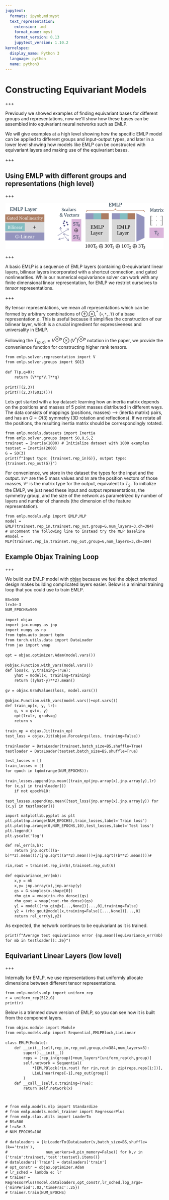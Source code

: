 ```yaml
---
jupytext:
  formats: ipynb,md:myst
  text_representation:
    extension: .md
    format_name: myst
    format_version: 0.13
    jupytext_version: 1.10.2
kernelspec:
  display_name: Python 3
  language: python
  name: python3
---
```


# Constructing Equivariant Models

+++

Previously we showed examples of finding equivariant bases for different groups and representations, now we'll show how these bases can be assembled into equivariant neural networks such as EMLP. 

We will give examples at a high level showing how the specific EMLP model can be applied to different groups and input-output types, and later in a lower level showing how models like EMLP can be constructed with equivariant layers and making use of the equivariant bases.

+++

## Using EMLP with different groups and representations (high level)

+++

![ex 2.13](imgs/EMLP_fig.png)

+++

A basic EMLP is a sequence of EMLP layers (containing G-equivariant linear layers, bilinear layers incorporated with a shortcut connection, and gated nonlinearities. While our numerical equivariance solver can work with any finite dimensional linear representation, for EMLP we restrict ourselves to _tensor_ representations.

+++

By tensor representations, we mean all representations which can be formed by arbitrary combinations of $\oplus$,$\otimes$,$^*$ (`+`,`*`,`.T`) of a base representation $\rho$. This is useful because it simplifies the construction of our bilinear layer, which is a crucial ingredient for expressiveness and universality in EMLP.

Following the $T_{(p,q)}=V^{\otimes p}\otimes (V^*)^{\otimes p}$ notation in the paper, we provide the convenience function for constructing higher rank tensors.

```{code-cell} ipython3
from emlp.solver.representation import V
from emlp.solver.groups import SO13

def T(p,q=0):
    return (V**p*V.T**q)

print(T(2,3))
print(T(2,3)(SO13()))
```

Lets get started with a toy dataset: learning how an inertia matrix depends on the positions and masses of 5 point masses distributed in different ways. The data consists of mappings (positions, masses) --> (inertia matrix) pairs, and has an $G=O(3)$ symmetry (3D rotation and reflections). If we rotate all the positions, the resulting inertia matrix should be correspondingly rotated.

```{code-cell} ipython3
from emlp.models.datasets import Inertia
from emlp.solver.groups import SO,O,S,Z
trainset = Inertia(1000) # Initialize dataset with 1000 examples
testset = Inertia(2000)
G = SO(3)
print(f"Input type: {trainset.rep_in(G)}, output type: {trainset.rep_out(G)}")
```

For convenience, we store in the dataset the types for the input and the output. `5V⁰` are the $5$ mass values and `5V` are the position vectors of those masses, `V²` is the matrix type for the output, equivalent to $T_2$. To initialize the EMLP, we just need these input and output representations, the symmetry group, and the size of the network as parametrized by number of layers and number of channels (the dimension of the feature representation).

```{code-cell} ipython3
from emlp.models.mlp import EMLP,MLP
model = EMLP(trainset.rep_in,trainset.rep_out,group=G,num_layers=3,ch=384)
# uncomment the following line to instead try the MLP baseline
#model = MLP(trainset.rep_in,trainset.rep_out,group=G,num_layers=3,ch=384)
```

## Example Objax Training Loop

+++

We build our EMLP model with [objax](https://objax.readthedocs.io/en/latest/) because we feel the object oriented design makes building complicated layers easier. Below is a minimal training loop that you could use to train EMLP.

```{code-cell} ipython3
BS=500
lr=3e-3
NUM_EPOCHS=500

import objax
import jax.numpy as jnp
import numpy as np
from tqdm.auto import tqdm
from torch.utils.data import DataLoader
from jax import vmap

opt = objax.optimizer.Adam(model.vars())

@objax.Function.with_vars(model.vars())
def loss(x, y,training=True):
    yhat = model(x, training=training)
    return ((yhat-y)**2).mean()

gv = objax.GradValues(loss, model.vars())

@objax.Function.with_vars(model.vars()+opt.vars())
def train_op(x, y, lr):
    g, v = gv(x, y)
    opt(lr=lr, grads=g)
    return v

train_op = objax.Jit(train_op)
test_loss = objax.Jit(objax.ForceArgs(loss, training=False))

trainloader = DataLoader(trainset,batch_size=BS,shuffle=True)
testloader = DataLoader(testset,batch_size=BS,shuffle=True)
```

```{code-cell} ipython3
test_losses = []
train_losses = []
for epoch in tqdm(range(NUM_EPOCHS)):
    train_losses.append(np.mean([train_op(jnp.array(x),jnp.array(y),lr) for (x,y) in trainloader]))
    if not epoch%10:
        test_losses.append(np.mean([test_loss(jnp.array(x),jnp.array(y)) for (x,y) in testloader]))
```

```{code-cell} ipython3
import matplotlib.pyplot as plt
plt.plot(np.arange(NUM_EPOCHS),train_losses,label='Train loss')
plt.plot(np.arange(0,NUM_EPOCHS,10),test_losses,label='Test loss')
plt.legend()
plt.yscale('log')
```

```{code-cell} ipython3
def rel_err(a,b):
    return jnp.sqrt(((a-b)**2).mean())/(jnp.sqrt((a**2).mean())+jnp.sqrt((b**2).mean()))#

rin,rout = trainset.rep_in(G),trainset.rep_out(G)

def equivariance_err(mb):
    x,y = mb
    x,y= jnp.array(x),jnp.array(y)
    gs = G.samples(x.shape[0])
    rho_gin = vmap(rin.rho_dense)(gs)
    rho_gout = vmap(rout.rho_dense)(gs)
    y1 = model((rho_gin@x[...,None])[...,0],training=False)
    y2 = (rho_gout@model(x,training=False)[...,None])[...,0]
    return rel_err(y1,y2)
```

As expected, the network continues to be equivariant as it is trained.

```{code-cell} ipython3
print(f"Average test equivariance error {np.mean([equivariance_err(mb) for mb in testloader]):.2e}")
```

## Equivariant Linear Layers (low level) 

+++

Internally for EMLP, we use representations that uniformly allocate dimensions between different tensor representations.

```{code-cell} ipython3
from emlp.models.mlp import uniform_rep
r = uniform_rep(512,G)
print(r)
```

Below is a trimmed down version of EMLP, so you can see how it is built from the component layers.

```{code-cell} ipython3
from objax.module import Module
from emlp.models.mlp import Sequential,EMLPBlock,LieLinear

class EMLP(Module):
    def __init__(self,rep_in,rep_out,group,ch=384,num_layers=3):
        super().__init__()
        reps = [rep_in(group)]+num_layers*[uniform_rep(ch,group)]
        self.network = Sequential(
            *[EMLPBlock(rin,rout) for rin,rout in zip(reps,reps[1:])],
            LieLinear(reps[-1],rep_out(group))
        )
    def __call__(self,x,training=True):
        return self.network(x)
```

```{code-cell} ipython3

```

```{code-cell} ipython3

```

```{code-cell} ipython3
# from emlp.models.mlp import Standardize
# from emlp.models.model_trainer import RegressorPlus
# from emlp.slax.utils import LoaderTo
# BS=500
# lr=3e-3
# NUM_EPOCHS=100

# dataloaders = {k:LoaderTo(DataLoader(v,batch_size=BS,shuffle=(k=='train'),
#                 num_workers=0,pin_memory=False)) for k,v in {'train':trainset,'test':testset}.items()}
# dataloaders['Train'] = dataloaders['train']
# opt_constr = objax.optimizer.Adam
# lr_sched = lambda e: lr
# trainer = RegressorPlus(model,dataloaders,opt_constr,lr_sched,log_args={'minPeriod':.02,'timeFrac':.25})
# trainer.train(NUM_EPOCHS)
```
